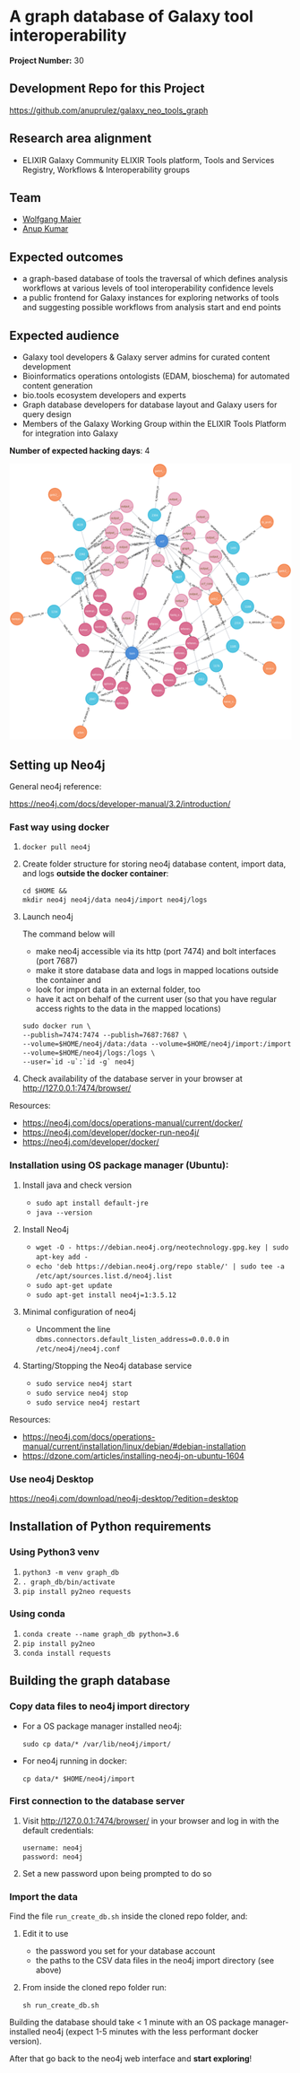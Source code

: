 # A graph database of Galaxy tool interoperability

**Project Number:** 30

## Development Repo for this Project

https://github.com/anuprulez/galaxy_neo_tools_graph


## Research area alignment

- ELIXIR Galaxy Community
 ELIXIR Tools platform, Tools and Services Registry, Workflows & Interoperability groups

## Team

- [Wolfgang Maier](https://github.com/wm75)
- [Anup Kumar](https://github.com/anuprulez)

## Expected outcomes

- a graph-based database of tools the traversal of which defines analysis workflows at various levels of tool interoperability confidence levels
- a public frontend for Galaxy instances for exploring networks of tools and suggesting possible workflows from analysis start and end points

## Expected audience

- Galaxy tool developers & Galaxy server admins for curated content development
- Bioinformatics operations ontologists (EDAM, bioschema) for automated content generation
- bio.tools ecosystem developers and experts
- Graph database developers for database layout and Galaxy users for query design
- Members of the Galaxy Working Group within the ELIXIR Tools Platform for integration into Galaxy

**Number of expected hacking days**: 4

![](example_graph.png)

## Setting up Neo4j

General neo4j reference:

https://neo4j.com/docs/developer-manual/3.2/introduction/

### Fast way using docker

1. `docker pull neo4j`

2. Create folder structure for storing neo4j database content, import data, and logs **outside the docker container**:
   ```
   cd $HOME &&
   mkdir neo4j neo4j/data neo4j/import neo4j/logs
   ```

3. Launch neo4j

   The command below will
   - make neo4j accessible via its http (port 7474) and bolt interfaces (port 7687)
   - make it store database data and logs in mapped locations outside the container and
   - look for import data in an external folder, too
   - have it act on behalf of the current user (so that you have regular access rights to the data in the mapped locations)
   
   ```
   sudo docker run \
   --publish=7474:7474 --publish=7687:7687 \
   --volume=$HOME/neo4j/data:/data --volume=$HOME/neo4j/import:/import --volume=$HOME/neo4j/logs:/logs \
   --user=`id -u`:`id -g` neo4j
   ```

4. Check availability of the database server in your browser at
   http://127.0.0.1:7474/browser/
   
Resources:
- https://neo4j.com/docs/operations-manual/current/docker/
- https://neo4j.com/developer/docker-run-neo4j/
- https://neo4j.com/developer/docker/

### Installation using OS package manager (Ubuntu):

1. Install java and check version
   - `sudo apt install default-jre`
   - `java --version`

2. Install Neo4j
   - `wget -O - https://debian.neo4j.org/neotechnology.gpg.key | sudo apt-key add -`
   - `echo 'deb https://debian.neo4j.org/repo stable/' | sudo tee -a /etc/apt/sources.list.d/neo4j.list`
   - `sudo apt-get update`
   - `sudo apt-get install neo4j=1:3.5.12`

3. Minimal configuration of neo4j
   - Uncomment the line `dbms.connectors.default_listen_address=0.0.0.0` in `/etc/neo4j/neo4j.conf`

4. Starting/Stopping the Neo4j database service
   - `sudo service neo4j start`
   - `sudo service neo4j stop`
   - `sudo service neo4j restart`

Resources:
- https://neo4j.com/docs/operations-manual/current/installation/linux/debian/#debian-installation
- https://dzone.com/articles/installing-neo4j-on-ubuntu-1604

### Use neo4j Desktop

https://neo4j.com/download/neo4j-desktop/?edition=desktop


## Installation of Python requirements

### Using Python3 venv
1. `python3 -m venv graph_db`
2. `. graph_db/bin/activate`
3. `pip install py2neo requests`

### Using conda
1. `conda create --name graph_db python=3.6`
2. `pip install py2neo`
3. `conda install requests`

## Building the graph database

### Copy data files to neo4j import directory
- For a OS package manager installed neo4j:
   
  `sudo cp data/* /var/lib/neo4j/import/`
      
- For neo4j running in docker:
   
  `cp data/* $HOME/neo4j/import`

### First connection to the database server
1. Visit http://127.0.0.1:7474/browser/ in your browser and log in with the default credentials:
   ```
   username: neo4j
   password: neo4j
   ```
     
2. Set a new password upon being prompted to do so
   
### Import the data
Find the file `run_create_db.sh` inside the cloned repo folder, and:

1. Edit it to use
   - the password you set for your database account
   - the paths to the CSV data files in the neo4j import directory (see above)
   
2. From inside the cloned repo folder run:
   
   `sh run_create_db.sh`

Building the database should take < 1 minute with an OS package manager-installed neo4j
(expect 1-5 minutes with the less performant docker version).

After that go back to the neo4j web interface and **start exploring**!
